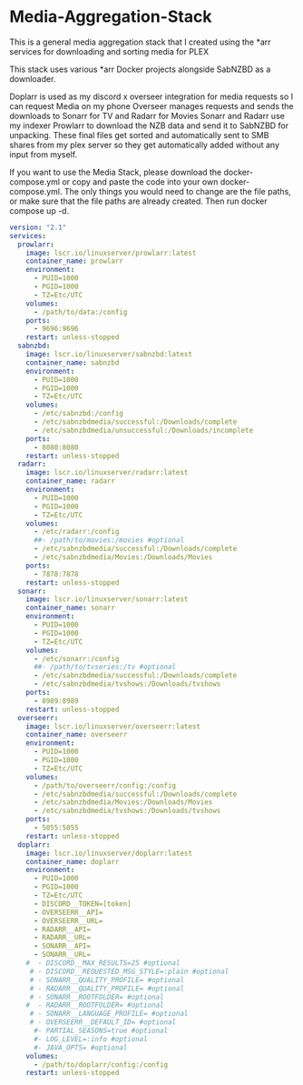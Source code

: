 # Media-Aggregation-Stack
This is a general media aggregation stack that I created using the *arr services for downloading and sorting media for PLEX

This stack uses various *arr Docker projects alongside SabNZBD as a downloader.

Doplarr is used as my discord x overseer integration for media requests so I can request Media on my phone
Overseer manages requests and sends the downloads to Sonarr for TV and Radarr for Movies
Sonarr and Radarr use my indexer Prowlarr to download the NZB data and send it to SabNZBD for unpacking.
These final files get sorted and automatically sent to SMB shares from my plex server so they get automatically added without any input from myself.

If you want to use the Media Stack, please download the docker-compose.yml or copy and paste the code into your own docker-compose.yml.  The only things you would need to change are the file paths, or make sure that the file paths are already created.  Then run docker compose up -d.

~~~yml
version: "2.1"
services:
  prowlarr:
    image: lscr.io/linuxserver/prowlarr:latest
    container_name: prowlarr
    environment:
      - PUID=1000
      - PGID=1000
      - TZ=Etc/UTC
    volumes:
      - /path/to/data:/config
    ports:
      - 9696:9696
    restart: unless-stopped
  sabnzbd:
    image: lscr.io/linuxserver/sabnzbd:latest
    container_name: sabnzbd
    environment:
      - PUID=1000
      - PGID=1000
      - TZ=Etc/UTC
    volumes:
      - /etc/sabnzbd:/config
      - /etc/sabnzbdmedia/successful:/Downloads/complete
      - /etc/sabnzbdmedia/unsuccessful:/Downloads/incomplete
    ports:
      - 8080:8080
    restart: unless-stopped
  radarr:
    image: lscr.io/linuxserver/radarr:latest
    container_name: radarr
    environment:
      - PUID=1000
      - PGID=1000
      - TZ=Etc/UTC
    volumes:
      - /etc/radarr:/config
      ##- /path/to/movies:/movies #optional
      - /etc/sabnzbdmedia/successful:/Downloads/complete
      - /etc/sabnzbdmedia/Movies:/Downloads/Movies
    ports:
      - 7878:7878
    restart: unless-stopped
  sonarr:
    image: lscr.io/linuxserver/sonarr:latest
    container_name: sonarr
    environment:
      - PUID=1000
      - PGID=1000
      - TZ=Etc/UTC
    volumes:
      - /etc/sonarr:/config
      ##- /path/to/tvseries:/tv #optional
      - /etc/sabnzbdmedia/successful:/Downloads/complete
      - /etc/sabnzbdmedia/tvshows:/Downloads/tvshows
    ports:
      - 8989:8989
    restart: unless-stopped
  overseerr:
    image: lscr.io/linuxserver/overseerr:latest
    container_name: overseerr
    environment:
      - PUID=1000
      - PGID=1000
      - TZ=Etc/UTC
    volumes:
      - /path/to/overseerr/config:/config
      - /etc/sabnzbdmedia/successful:/Downloads/complete
      - /etc/sabnzbdmedia/Movies:/Downloads/Movies
      - /etc/sabnzbdmedia/tvshows:/Downloads/tvshows
    ports:
      - 5055:5055
    restart: unless-stopped
  doplarr:
    image: lscr.io/linuxserver/doplarr:latest
    container_name: doplarr
    environment:
      - PUID=1000
      - PGID=1000
      - TZ=Etc/UTC
      - DISCORD__TOKEN=[token]
      - OVERSEERR__API=
      - OVERSEERR__URL=
      - RADARR__API=
      - RADARR__URL=
      - SONARR__API=
      - SONARR__URL=
    #  - DISCORD__MAX_RESULTS=25 #optional
     # - DISCORD__REQUESTED_MSG_STYLE=:plain #optional
     # - SONARR__QUALITY_PROFILE= #optional
     # - RADARR__QUALITY_PROFILE= #optional
     # - SONARR__ROOTFOLDER= #optional
    #  - RADARR__ROOTFOLDER= #optional
     # - SONARR__LANGUAGE_PROFILE= #optional
     # - OVERSEERR__DEFAULT_ID= #optional
      #- PARTIAL_SEASONS=true #optional
      #- LOG_LEVEL=:info #optional
      #- JAVA_OPTS= #optional
    volumes:
      - /path/to/doplarr/config:/config
    restart: unless-stopped
~~~
